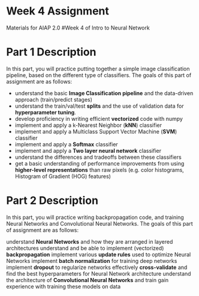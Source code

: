 # Week 4 Assignment

Materials for AIAP 2.0 #Week 4 of Intro to Neural Network

# Part 1 Description

In this part, you will practice putting together a simple image classification pipeline, based on the different type of classifiers. The goals of this part of assignment are as follows:

- understand the basic **Image Classification pipeline** and the data-driven approach (train/predict stages)
- understand the train/val/test **splits** and the use of validation data for **hyperparameter tuning**.
- develop proficiency in writing efficient **vectorized** code with numpy
- implement and apply a k-Nearest Neighbor (**kNN**) classifier
- implement and apply a Multiclass Support Vector Machine (**SVM**) classifier
- implement and apply a **Softmax** classifier
- implement and apply a **Two layer neural network** classifier
- understand the differences and tradeoffs between these classifiers
- get a basic understanding of performance improvements from using **higher-level representations** than raw pixels (e.g. color histograms, Histogram of Gradient (HOG) features)

# Part 2 Description
In this part, you will practice writing backpropagation code, and training Neural Networks and Convolutional Neural Networks. The goals of this part of assignment are as follows:

understand **Neural Networks** and how they are arranged in layered architectures
understand and be able to implement (vectorized) **backpropagation**
implement various **update rules** used to optimize Neural Networks
implement **batch normalization** for training deep networks
implement **dropout** to regularize networks
effectively **cross-validate** and find the best hyperparameters for Neural Network architecture
understand the architecture of **Convolutional Neural Networks** and train gain experience with training these models on data 
